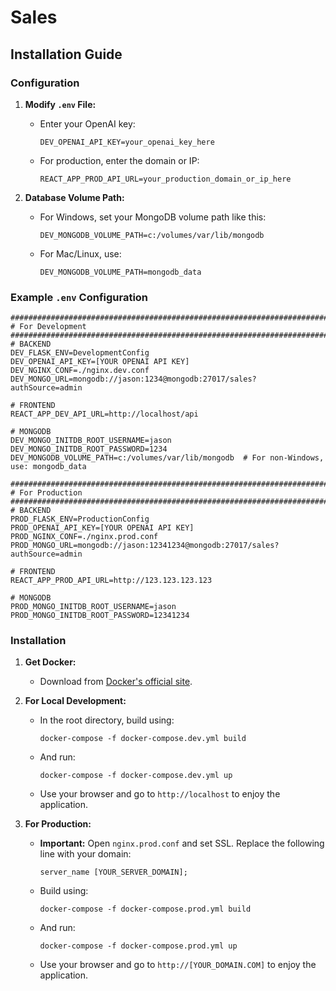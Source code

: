 # Sales

## Installation Guide

### Configuration

1. **Modify `.env` File:**

   - Enter your OpenAI key:
     ```
     DEV_OPENAI_API_KEY=your_openai_key_here
     ```
   - For production, enter the domain or IP:
     ```
     REACT_APP_PROD_API_URL=your_production_domain_or_ip_here
     ```

2. **Database Volume Path:**
   - For Windows, set your MongoDB volume path like this:
     ```
     DEV_MONGODB_VOLUME_PATH=c:/volumes/var/lib/mongodb
     ```
   - For Mac/Linux, use:
     ```
     DEV_MONGODB_VOLUME_PATH=mongodb_data
     ```

### Example `.env` Configuration

```plaintext
##################################################################################
# For Development
##################################################################################
# BACKEND
DEV_FLASK_ENV=DevelopmentConfig
DEV_OPENAI_API_KEY=[YOUR OPENAI API KEY]
DEV_NGINX_CONF=./nginx.dev.conf
DEV_MONGO_URL=mongodb://jason:1234@mongodb:27017/sales?authSource=admin

# FRONTEND
REACT_APP_DEV_API_URL=http://localhost/api

# MONGODB
DEV_MONGO_INITDB_ROOT_USERNAME=jason
DEV_MONGO_INITDB_ROOT_PASSWORD=1234
DEV_MONGODB_VOLUME_PATH=c:/volumes/var/lib/mongodb  # For non-Windows, use: mongodb_data

##################################################################################
# For Production
##################################################################################
# BACKEND
PROD_FLASK_ENV=ProductionConfig
PROD_OPENAI_API_KEY=[YOUR OPENAI API KEY]
PROD_NGINX_CONF=./nginx.prod.conf
PROD_MONGO_URL=mongodb://jason:12341234@mongodb:27017/sales?authSource=admin

# FRONTEND
REACT_APP_PROD_API_URL=http://123.123.123.123

# MONGODB
PROD_MONGO_INITDB_ROOT_USERNAME=jason
PROD_MONGO_INITDB_ROOT_PASSWORD=12341234
```

### Installation

1. **Get Docker:**

   - Download from [Docker's official site](https://www.docker.com/).

2. **For Local Development:**

   - In the root directory, build using:
     ```
     docker-compose -f docker-compose.dev.yml build
     ```
   - And run:
     ```
     docker-compose -f docker-compose.dev.yml up
     ```
   - Use your browser and go to `http://localhost` to enjoy the application.

3. **For Production:**
   - **Important:** Open `nginx.prod.conf` and set SSL. Replace the following line with your domain:
     ```
     server_name [YOUR_SERVER_DOMAIN];
     ```
   - Build using:
     ```
     docker-compose -f docker-compose.prod.yml build
     ```
   - And run:
     ```
     docker-compose -f docker-compose.prod.yml up
     ```
   - Use your browser and go to `http://[YOUR_DOMAIN.COM]` to enjoy the application.
